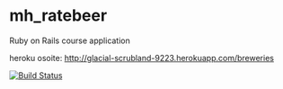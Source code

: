 mh_ratebeer
===========

Ruby on Rails course application

heroku osoite:
http://glacial-scrubland-9223.herokuapp.com/breweries

[![Build Status](https://travis-ci.org/madhaanr/mh_ratebeer.png)](https://travis-ci.org/madhaanr/mh_ratebeer)
